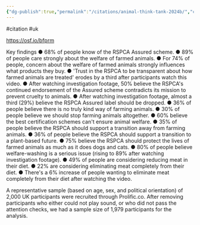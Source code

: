 ```yaml
---
{"dg-publish":true,"permalink":"/citations/animal-think-tank-2024b/","created":"2024-10-23T10:28:30.293+01:00","updated":"2025-10-10T23:54:06.070+01:00"}
---
```


#citation #uk 

https://osf.io/bfprm

Key findings
● 68% of people know of the RSPCA Assured scheme.
● 89% of people care strongly about the welfare of farmed animals.
● For 74% of people, concern about the welfare of farmed animals strongly
influences what products they buy.
● 'Trust in the RSPCA to be transparent about how farmed animals are treated'
erodes by a third after participants watch this video.
● After watching investigation footage, 50% believe the RSPCA's continued
endorsement of the Assured scheme contradicts its mission to prevent cruelty to
animals.
● After watching investigation footage, almost a third (29%) believe the RSPCA
Assured label should be dropped.
● 36% of people believe there is no truly kind way of farming animals.
● 30% of people believe we should stop farming animals altogether.
● 60% believe the best certification schemes can't ensure animal welfare.
● 35% of people believe the RSPCA should support a transition away from farming
animals.
● 36% of people believe the RSPCA should support a transition to a plant-based
future.
● 75% believe the RSPCA should protect the lives of farmed animals as much as it
does dogs and cats.
● 80% of people believe welfare-washing is a serious issue (rising to 89% after
watching investigation footage).
● 49% of people are considering reducing meat in their diet.
● 22% are considering eliminating meat completely from their diet.
● There's a 6% increase of people wanting to eliminate meat completely from their
diet after watching the video.

A representative sample (based on age, sex, and political orientation) of 2,000 UK
participants were recruited through Prolific.co. After removing participants who either
could not play sound, or who did not pass the attention checks, we had a sample size of
1,979 participants for the analysis.

